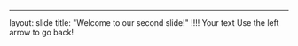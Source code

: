 
---
layout: slide
title: "Welcome to our second slide!"
!!!!
Your text
Use the left arrow to go back!
